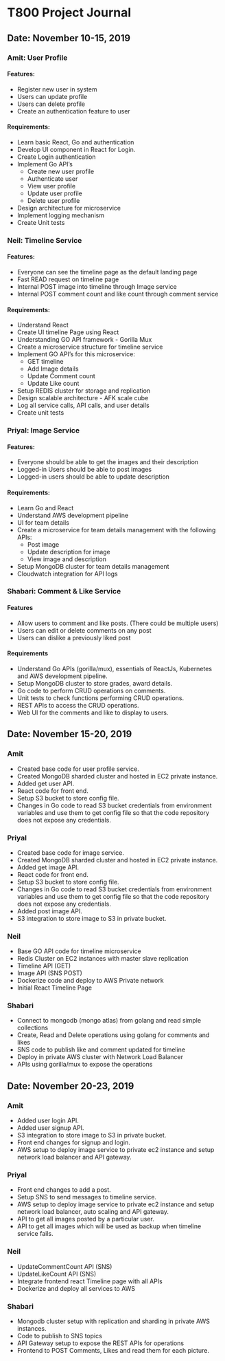 # T800 Project Journal

## Date: November 10-15, 2019

### Amit: User Profile

#### Features:

- Register new user in system
- Users can update profile
- Users can delete profile
- Create an authentication feature to user

#### Requirements:

- Learn basic React, Go and authentication
- Develop UI component in React for Login.
- Create Login authentication
- Implement Go API’s
  - Create new user profile
  - Authenticate user
  - View user profile
  - Update user profile
  - Delete user profile
- Design architecture for microservice
- Implement logging mechanism
- Create Unit tests

### Neil: Timeline Service

#### Features:

- Everyone can see the timeline page as the default landing page
- Fast READ request on timeline page
- Internal POST image into timeline through Image service
- Internal POST comment count and like count through comment service

#### Requirements:

- Understand React
- Create UI timeline Page using React
- Understanding GO API framework - Gorilla Mux
- Create a microservice structure for timeline service
- Implement GO API’s for this microservice:
  - GET timeline
  - Add Image details
  - Update Comment count
  - Update Like count
- Setup REDIS cluster for storage and replication
- Design scalable architecture - AFK scale cube
- Log all service calls, API calls, and user details
- Create unit tests

### Priyal: Image Service

#### Features:

- Everyone should be able to get the images and their description
- Logged-in Users should be able to post images
- Logged-in users should be able to update description

#### Requirements:

- Learn Go and React
- Understand AWS development pipeline
- UI for team details
- Create a microservice for team details management with the following APIs:
  - Post image
  - Update description for image
  - View image and description
- Setup MongoDB cluster for team details management
- Cloudwatch integration for API logs

### Shabari: Comment & Like Service

#### Features

- Allow users to comment and like posts. (There could be multiple users)
- Users can edit or delete comments on any post
- Users can dislike a previously liked post

#### Requirements

- Understand Go APIs (gorilla/mux), essentials of ReactJs, Kubernetes and AWS development pipeline.
- Setup MongoDB cluster to store grades, award details.
- Go code to perform CRUD operations on comments.
- Unit tests to check functions performing CRUD operations.
- REST APIs to access the CRUD operations.
- Web UI for the comments and like to display to users.

## Date: November 15-20, 2019

### Amit

- Created base code for user profile service.
- Created MongoDB sharded cluster and hosted in EC2 private instance.
- Added get user API.
- React code for front end.
- Setup S3 bucket to store config file.
- Changes in Go code to read S3 bucket credentials from environment variables and use them to get config file so that the code repository does not expose any credentials.

### Priyal

- Created base code for image service.
- Created MongoDB sharded cluster and hosted in EC2 private instance.
- Added get image API.
- React code for front end.
- Setup S3 bucket to store config file.
- Changes in Go code to read S3 bucket credentials from environment variables and use them to get config file so that the code repository does not expose any credentials.
- Added post image API.
- S3 integration to store image to S3 in private bucket.

### Neil

- Base GO API code for timeline microservice
- Redis Cluster on EC2 instances with master slave replication
- Timeline API (GET)
- Image API (SNS POST)
- Dockerize code and deploy to AWS Private network
- Initial React Timeline Page

### Shabari

- Connect to mongodb (mongo atlas) from golang and read simple collections
- Create, Read and Delete operations using golang for comments and likes
- SNS code to publish like and comment updated for timeline
- Deploy in private AWS cluster with Network Load Balancer
- APIs using gorilla/mux to expose the operations

## Date: November 20-23, 2019

### Amit

- Added user login API.
- Added user signup API.
- S3 integration to store image to S3 in private bucket.
- Front end changes for signup and login.
- AWS setup to deploy image service to private ec2 instance and setup network load balancer and API gateway.

### Priyal

- Front end changes to add a post.
- Setup SNS to send messages to timeline service.
- AWS setup to deploy image service to private ec2 instance and setup network load balancer, auto scaling and API gateway.
- API to get all images posted by a particular user.
- API to get all images which will be used as backup when timeline service fails.

### Neil

- UpdateCommentCount API (SNS)
- UpdateLikeCount API (SNS)
- Integrate frontend react Timeline page with all APIs
- Dockerize and deploy all services to AWS

### Shabari

- Mongodb cluster setup with replication and sharding in private AWS instances.
- Code to publish to SNS topics
- API Gateway setup to expose the REST APIs for operations
- Frontend to POST Comments, Likes and read them for each picture.
